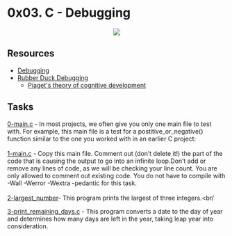 # 0x03. C - Debugging

<p align="center">
  <img src="https://i.postimg.cc/3RPkLVjx/af682f2cbb6d73fd4e42.jpg">
       
</p>

## Resources

- [Debugging](https://en.wikipedia.org/wiki/Debugging)
- [Rubber Duck Debugging](https://www.thoughtfulcode.com/rubber-duck-debugging-psychology/)
	- [Piaget's theory of cognitive development](https://en.wikipedia.org/wiki/Piaget's_theory_of_cognitive_development)

## Tasks
[0-main.c](0-main.c) - In most projects, we often give you only one main file to test with. For example, this main file is a test for a postitive_or_negative() function similar to the one you worked with in an earlier C project:<br/><br/>
[1-main.c](1-main.c) - Copy this main file. Comment out (don’t delete it!) the part of the code that is causing the output to go into an infinite loop.Don’t add or remove any lines of code, as we will be checking your line count. You are only allowed to comment out existing code. You do not have to compile with -Wall -Werror -Wextra -pedantic for this task.<br/><br/>
[2-largest_number](2-largest_number)- This program prints the largest of three integers.<br/
>

[3-print_remaining_days.c](3-print_remaining_days.c) - This program converts a date to the day of year and determines how many days are left in the year, taking leap year into consideration.

